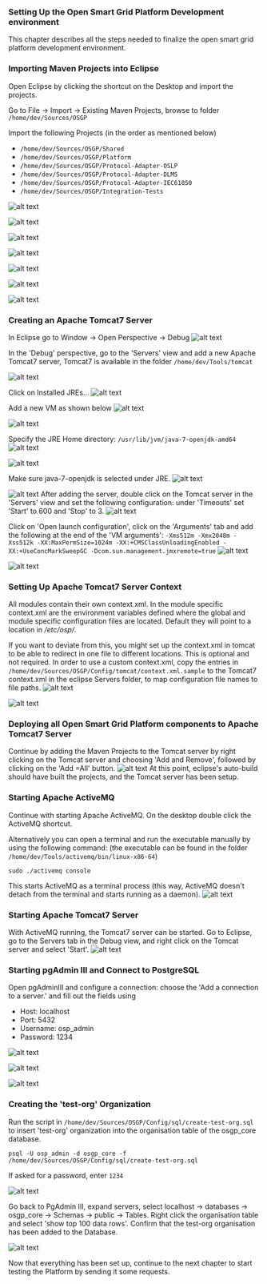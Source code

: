 ### Setting Up the Open Smart Grid Platform Development environment
This chapter describes all the steps needed to finalize the open smart grid platform development environment.

### Importing Maven Projects into Eclipse
Open Eclipse by clicking the shortcut on the Desktop and import the projects.

Go to File -> Import -> Existing Maven Projects, browse to folder `/home/dev/Sources/OSGP`

Import the following Projects (in the order as mentioned below)

- `/home/dev/Sources/OSGP/Shared`
- `/home/dev/Sources/OSGP/Platform`
- `/home/dev/Sources/OSGP/Protocol-Adapter-OSLP`
- `/home/dev/Sources/OSGP/Protocol-Adapter-DLMS`
- `/home/dev/Sources/OSGP/Protocol-Adapter-IEC61850`
- `/home/dev/Sources/OSGP/Integration-Tests`

![alt text](./installation-script-screenshots/09.png)

![alt text](./installation-script-screenshots/10.png)

![alt text](./installation-script-screenshots/11.png)

![alt text](./installation-script-screenshots/12.png)

![alt text](./installation-script-screenshots/13.png)

![alt text](./installation-script-screenshots/14.png)

![alt text](./installation-script-screenshots/15.png)

### Creating an Apache Tomcat7 Server

In Eclipse go to Window -> Open Perspective -> Debug
![alt text](./installation-script-screenshots/16.png)

In the 'Debug' perspective, go to the 'Servers' view and add a new Apache Tomcat7 server, Tomcat7 is available in the folder `/home/dev/Tools/tomcat`

![alt text](./installation-script-screenshots/17.png)

Click on Installed JREs...
![alt text](./installation-script-screenshots/18.png)

Add a new VM as shown below
![alt text](./installation-script-screenshots/19.png)

![alt text](./installation-script-screenshots/20.png)

Specify the JRE Home directory: ```/usr/lib/jvm/java-7-openjdk-amd64```
![alt text](./installation-script-screenshots/21.png)

![alt text](./installation-script-screenshots/22.png)

Make sure java-7-openjdk is selected under JRE.
![alt text](./installation-script-screenshots/23.png)

![alt text](./installation-script-screenshots/24.png)
After adding the server, double click on the Tomcat server in the 'Servers' view and set the following configuration: under 'Timeouts' set 'Start' to 600 and 'Stop' to 3.
![alt text](./installation-script-screenshots/25.png)

Click on 'Open launch configuration', click on the 'Arguments' tab and add the following at the end of the 'VM arguments':
`-Xms512m -Xmx2048m -Xss512k -XX:MaxPermSize=1024m -XX:+CMSClassUnloadingEnabled -XX:+UseConcMarkSweepGC -Dcom.sun.management.jmxremote=true`
![alt text](./installation-script-screenshots/26.png)

![alt text](./installation-script-screenshots/27.png)

### Setting Up Apache Tomcat7 Server Context
All modules contain their own context.xml. In the module specific context.xml are the environment variables defined where the global and module specific configuration files are located. Default they will point to a location in */etc/osp/*.

If you want to deviate from this, you might set up the context.xml in tomcat to be able to redirect in one file to different locations.  This is optional and not required.
In order to use a custom context.xml, copy the entries in `/home/dev/Sources/OSGP/Config/tomcat/context.xml.sample` to the Tomcat7 context.xml in the eclipse Servers folder, to map configuration file names to file paths.
![alt text](./installation-script-screenshots/28.png)

![alt text](./installation-script-screenshots/29.png)

### Deploying all Open Smart Grid Platform components to Apache Tomcat7 Server
Continue by adding the Maven Projects to the Tomcat server by right clicking on the Tomcat server and choosing 'Add and Remove', followed by clicking on the 'Add =All' button.
![alt text](./installation-script-screenshots/30.png)
At this point, eclipse's auto-build should have built the projects, and the Tomcat server has been setup.

### Starting Apache ActiveMQ
Continue with starting Apache ActiveMQ. On the desktop double click the ActiveMQ shortcut.

Alternatively you can open a terminal and run the executable manually by using the following command:
(the executable can be found in the folder `/home/dev/Tools/activemq/bin/linux-x86-64`)
```shell
sudo ./activemq console
```

This starts ActiveMQ as a terminal process (this way, ActiveMQ doesn't detach from the terminal and starts running as a daemon).
![alt text](./installation-script-screenshots/31.png)

### Starting Apache Tomcat7 Server
With ActiveMQ running, the Tomcat7 server can be started. Go to Eclipse, go to the Servers tab in the Debug view, and right click on the Tomcat server and select 'Start'.
![alt text](./installation-script-screenshots/32.png)

### Starting pgAdmin III and Connect to PostgreSQL
Open pgAdminIII and configure a connection: choose the 'Add a connection to a server.' and fill out the fields using
- Host: localhost
- Port: 5432
- Username: osp_admin
- Password: 1234

![alt text](./installation-script-screenshots/33.png)

![alt text](./installation-script-screenshots/34.png)

![alt text](./installation-script-screenshots/35.png)

### Creating the 'test-org' Organization
Run the script in `/home/dev/Sources/OSGP/Config/sql/create-test-org.sql` to insert 'test-org' organization into the organisation table of the osgp_core database.

```shell
psql -U osp_admin -d osgp_core -f /home/dev/Sources/OSGP/Config/sql/create-test-org.sql
```

If asked for a password, enter ```1234```

![alt text](./installation-script-screenshots/36.png)

Go back to PgAdmin III, expand servers, select localhost -> databases -> osgp_core -> Schemas -> public -> Tables. Right click the organisation table and select 'show top 100 data rows'. Confirm that the test-org organisation has been added to the Database.

![alt text](./installation-script-screenshots/37.png)

Now that everything has been set up, continue to the next chapter to start testing the Platform by sending it some requests.
